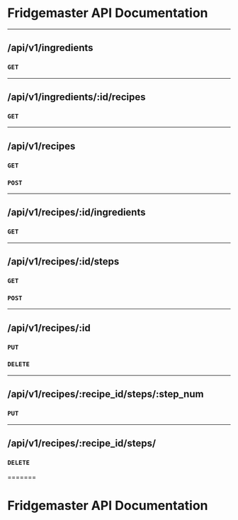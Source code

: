 
# Fridgemaster API Documentation

--------------------------------
## /api/v1/ingredients
### `GET`

--------------------------------
## /api/v1/ingredients/:id/recipes
### `GET`

--------------------------------
## /api/v1/recipes
### `GET`

### `POST`

--------------------------------
## /api/v1/recipes/:id/ingredients
### `GET`

--------------------------------
## /api/v1/recipes/:id/steps
### `GET`

### `POST`

--------------------------------
## /api/v1/recipes/:id
### `PUT`

### `DELETE`

--------------------------------
## /api/v1/recipes/:recipe_id/steps/:step_num
### `PUT`

--------------------------------
## /api/v1/recipes/:recipe_id/steps/
### `DELETE`
=======
# Fridgemaster API Documentation


